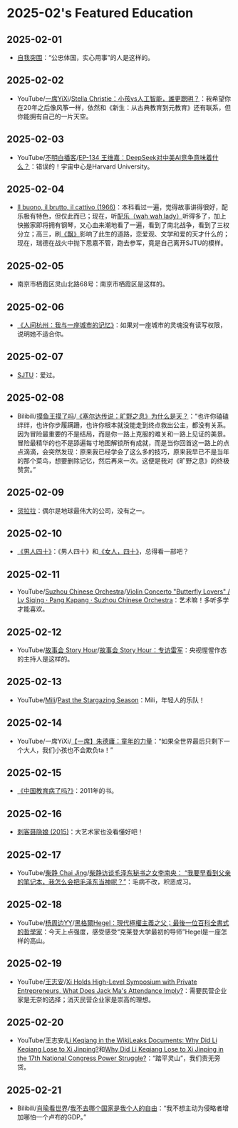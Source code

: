 # 2025-02's Featured Education

## 2025-02-01

- [自我突围](https://book.douban.com/subject/36350823/)：“公忠体国，实心用事”的人是这样的。

## 2025-02-02

- YouTube/[一席YiXi](https://www.youtube.com/@yixi2028)/[Stella Christie：小孩vs人工智能，誰更聰明？](https://youtu.be/EVAa36WBlX8)：我希望你在20年之后像风筝一样，依然和《新生：从古典教育到元教育》还有联系，但你能拥有自己的一片天空。

## 2025-02-03

- YouTube/[不明白播客](https://www.youtube.com/@bumingbai)/[EP-134 王维嘉：DeepSeek对中美AI竞争意味着什么？](https://youtu.be/1_HIKfpX7gA)：错误的！宇宙中心是Harvard University。

## 2025-02-04

- [Il buono, il brutto, il cattivo (1966)](https://movie.douban.com/subject/1401118/)：本科看过一遍，觉得故事讲得很好，配乐极有特色，但仅此而已；现在，听[配乐（wah wah lady）](https://youtu.be/enuOArEfqGo)听得多了，加上快搬家即将拥有钢琴，又心血来潮地看了一遍，看到了南北战争，看到了三权分立；高三，刷[《飘》](https://book.douban.com/subject/33436187/)影响了此生的道路，恋爱观、文学和爱的天才什么的；现在，瑞德在战火中抛下思嘉不管，跑去参军，竟是自己离开SJTU的模样。

## 2025-02-05

- 南京市栖霞区灵山北路68号：南京市栖霞区是这样的。

## 2025-02-06

- [《人间杭州：我与一座城市的记忆》](https://book.douban.com/subject/35678114/)：如果对一座城市的灵魂没有读写权限，说明她不适合你。

## 2025-02-07

- [SJTU](https://www.sjtu.edu.cn/)：爱过。

## 2025-02-08

- Bilibili/[摸鱼王摸了吗](https://space.bilibili.com/315781946)/[《塞尔达传说：旷野之息》为什么是天？](https://www.bilibili.com/video/BV11z4y147zt/)：“也许你磕磕绊绊，也许你步履蹒跚，也许你根本就没能走到终点救出公主，都没有关系。因为冒险最重要的不是结局，而是你一路上克服的难关和一路上见证的美景。冒险最精华的也不是舔遍每寸地图解锁所有成就，而是当你回首这一路上的点点滴滴，会突然发现：原来我已经学会了这么多的技巧，原来我早已不是当年的那个菜鸟，想要删除记忆，然后再来一次。这便是我对《旷野之息》的终极赞赏。”

## 2025-02-09

- [货拉拉](https://www.huolala.cn/about_us.html)：偶尔是地球最伟大的公司，没有之一。

## 2025-02-10

- [《男人四十》](https://movie.douban.com/subject/1304530/)：《男人四十》和[《女人，四十》](https://movie.douban.com/subject/1308162/)，总得看一部吧？

## 2025-02-11

- YouTube/[Suzhou Chinese Orchestra](https://www.youtube.com/@suzhouco)/[Violin Concerto "Butterfly Lovers" / Lv Siqing · Pang Kapang · Suzhou Chinese Orchestra](https://youtu.be/brl33rd_v1I)：艺术嘛！多听多学才能喜欢。

## 2025-02-12

- YouTube/[故事会 Story Hour](https://www.youtube.com/@StoryHour)/[故事会 Story Hour：专访雷军](https://youtu.be/AoehDNliwt8)：央视惺惺作态的主持人是这样的。

## 2025-02-13

- YouTube/[Mili](https://www.youtube.com/@ProjectMili)/[Past the Stargazing Season](https://youtu.be/oOlWu15vzyE)：Mili，年轻人的乐队！

## 2025-02-14

- YouTube/一席YiXi/[【一席】朱德庸：童年的力量](https://youtu.be/NuJUaGjEofQ)：“如果全世界最后只剩下一个大人，我们小孩也不会欺负ta！”

## 2025-02-15

- [《中国教育病了吗?》](https://book.douban.com/subject/7047032/)：2011年的书。

## 2025-02-16

- [刺客聂隐娘 (2015)](https://movie.douban.com/subject/2303845/)：大艺术家也没看懂好吧！

## 2025-02-17

- YouTube/[柴静 Chai Jing](https://www.youtube.com/@chaijing2023)/[柴静访谈毛泽东秘书之女李南央： “我要早看到父亲的笔记本，我怎么会把毛泽东当神呢？”](https://youtu.be/dGA16idg4lg)：毛病不改，积恶成习。

## 2025-02-18

- YouTube/[杨周边YY](https://www.youtube.com/@YY0208)/[黑格爾Hegel：現代極權主義之父；最後一位百科全書式的哲學家](https://youtu.be/pd8f1g7Qi8g)：今天上点强度，感受感受“克莱登大学最初的导师”Hegel是一座怎样的高山。

## 2025-02-19

- YouTube/[王志安](https://www.youtube.com/@wangzhian)/[Xi Holds High-Level Symposium with Private Entrepreneurs, What Does Jack Ma's Attendance Imply?](https://youtu.be/DbzTMjdaKpI)：需要民营企业家是无奈的选择；消灭民营企业家是崇高的理想。

## 2025-02-20

- YouTube/王志安/[Li Keqiang in the WikiLeaks Documents: Why Did Li Keqiang Lose to Xi Jinping?](https://youtu.be/wfIyitntXxQ)和[Why Did Li Keqiang Lose to Xi Jinping in the 17th National Congress Power Struggle?](https://youtu.be/NEHbDCmE3XE)：“踏平灵山”，我们责无旁贷。

## 2025-02-21

- Bilibili/[肖瑜看世界](https://space.bilibili.com/3546638681377183)/[我不去哪个国家是我个人的自由](https://www.bilibili.com/video/BV1eDAfe9E2h/)：“我不想主动为侵略者增加哪怕一个卢布的GDP。”
